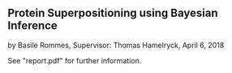 ## Protein Superpositioning using Bayesian Inference
by Basile Rommes, Supervisor: Thomas Hamelryck, April 6, 2018


See "report.pdf" for further information.
